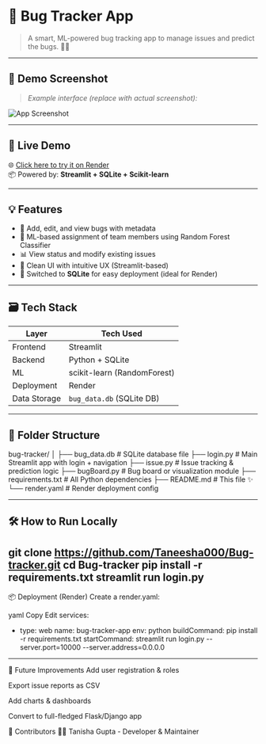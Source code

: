# 🐞 Bug Tracker App

> A smart, ML-powered bug tracking app to manage issues and predict the bugs. 🔧✨

---

## 📸 Demo Screenshot

> _Example interface (replace with actual screenshot):_

![App Screenshot](https://via.placeholder.com/800x400.png?text=Bug+Tracker+App+Demo)

---

## 🚀 Live Demo

🌐 [Click here to try it on Render](https://bug-tracker-00.onrender.com)  
📦 Powered by: **Streamlit + SQLite + Scikit-learn**

---

## 💡 Features

- 📝 Add, edit, and view bugs with metadata
- 🧠 ML-based assignment of team members using Random Forest Classifier
- 📊 View status and modify existing issues
- 🎯 Clean UI with intuitive UX (Streamlit-based)
- 🧩 Switched to **SQLite** for easy deployment (ideal for Render)

---

## 🗃️ Tech Stack

| Layer        | Tech Used                          |
|--------------|------------------------------------|
| Frontend     | Streamlit                          |
| Backend      | Python + SQLite                    |
| ML           | scikit-learn (RandomForest)        |
| Deployment   | Render                             |
| Data Storage | `bug_data.db` (SQLite DB)          |

---

## 📁 Folder Structure

bug-tracker/
│
├── bug_data.db # SQLite database file
├── login.py # Main Streamlit app with login + navigation
├── issue.py # Issue tracking & prediction logic
├── bugBoard.py # Bug board or visualization module
├── requirements.txt # All Python dependencies
├── README.md # This file ✨
└── render.yaml # Render deployment config


---

## 🛠️ How to Run Locally


git clone https://github.com/Taneesha000/Bug-tracker.git
cd Bug-tracker
pip install -r requirements.txt
streamlit run login.py
---


📦 Deployment (Render)
Create a render.yaml:

yaml
Copy
Edit
services:
  - type: web
    name: bug-tracker-app
    env: python
    buildCommand: pip install -r requirements.txt
    startCommand: streamlit run login.py --server.port=10000 --server.address=0.0.0.0

---

🔮 Future Improvements
Add user registration & roles

Export issue reports as CSV

Add charts & dashboards

Convert to full-fledged Flask/Django app


🤝 Contributors
👩‍💻 Tanisha Gupta - Developer & Maintainer   


    

